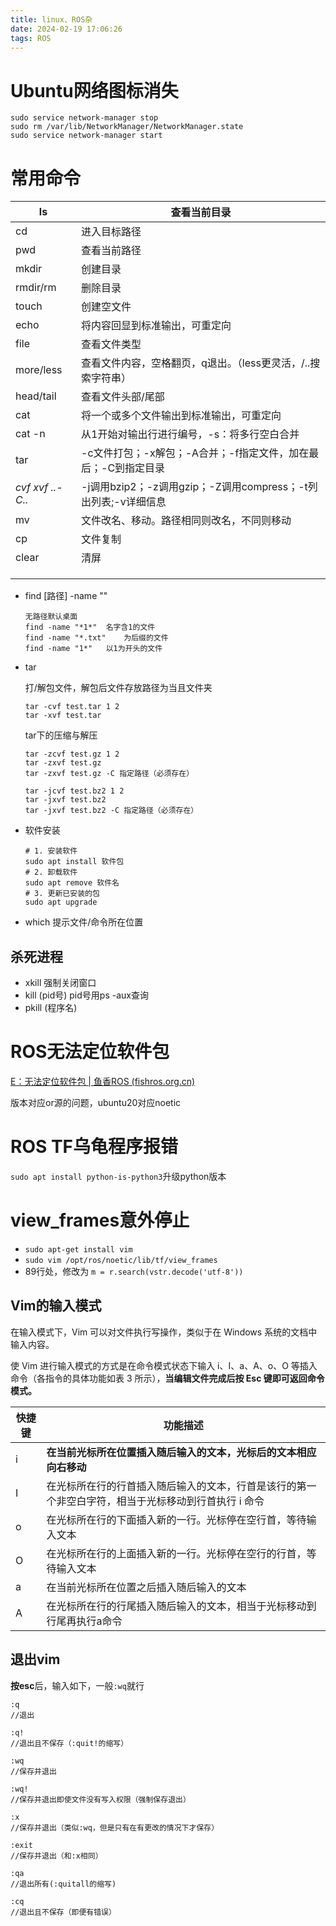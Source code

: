 ```yaml
---
title: linux、ROS杂
date: 2024-02-19 17:06:26
tags: ROS
---
```


# Ubuntu网络图标消失

```
sudo service network-manager stop
sudo rm /var/lib/NetworkManager/NetworkManager.state 
sudo service network-manager start
```

# 常用命令

| ls               | 查看当前目录                                                 |
| ---------------- | ------------------------------------------------------------ |
| cd               | 进入目标路径                                                 |
| pwd              | 查看当前路径                                                 |
| mkdir            | 创建目录                                                     |
| rmdir/rm         | 删除目录                                                     |
| touch            | 创建空文件                                                   |
| echo             | 将内容回显到标准输出，可重定向                               |
| file             | 查看文件类型                                                 |
| more/less        | 查看文件内容，空格翻页，q退出。（less更灵活，/..搜索字符串） |
| head/tail        | 查看文件头部/尾部                                            |
| cat              | 将一个或多个文件输出到标准输出，可重定向                     |
| cat -n           | 从1开始对输出行进行编号，-s：将多行空白合并                  |
| tar              | -c文件打包；-x解包；-A合并；-f指定文件，加在最后；-C到指定目录 |
| *cvf xvf ..-C..* | -j调用bzip2；-z调用gzip；-Z调用compress；-t列出列表;-v详细信息 |
| mv               | 文件改名、移动。路径相同则改名，不同则移动                   |
| cp               | 文件复制                                                     |
| clear            | 清屏                                                         |
|                  |                                                              |
|                  |                                                              |
|                  |                                                              |

* find [路径] -name ""

  ```
  无路径默认桌面
  find -name "*1*"	名字含1的文件
  find -name "*.txt"	为后缀的文件
  find -name "1*"	以1为开头的文件
  ```

* tar

  打/解包文件，解包后文件存放路径为当且文件夹

  ```
  tar -cvf test.tar 1 2
  tar -xvf test.tar
  ```

  tar下的压缩与解压

  ```
  tar -zcvf test.gz 1 2
  tar -zxvf test.gz
  tar -zxvf test.gz -C 指定路径（必须存在）
  
  tar -jcvf test.bz2 1 2
  tar -jxvf test.bz2
  tar -jxvf test.bz2 -C 指定路径（必须存在）
  ```

* 软件安装

  ```
  # 1. 安装软件
  sudo apt install 软件包
  # 2. 卸载软件
  sudo apt remove 软件名
  # 3. 更新已安装的包
  sudo apt upgrade
  ```

* which 提示文件/命令所在位置

## 杀死进程

* xkill	强制关闭窗口
* kill (pid号)     pid号用ps -aux查询
* pkill (程序名)

# ROS无法定位软件包

[E：无法定位软件包 | 鱼香ROS (fishros.org.cn)](https://fishros.org.cn/forum/topic/149/e-无法定位软件包/3)

版本对应or源的问题，ubuntu20对应noetic

# ROS TF乌龟程序报错

`sudo apt install python-is-python3`升级python版本

# **view_frames**意外停止

* `sudo apt-get install vim`
* `sudo vim /opt/ros/noetic/lib/tf/view_frames` 
* 89行处，修改为 `m = r.search(vstr.decode('utf-8'))` 

## Vim的输入模式

在输入模式下，Vim 可以对文件执行写操作，类似于在 Windows 系统的文档中输入内容。

使 Vim 进行输入模式的方式是在命令模式状态下输入 i、I、a、A、o、O 等插入命令（各指令的具体功能如表 3 所示），**当编辑文件完成后按 Esc 键即可返回命令模式。**

| 快捷键 | 功能描述                                                     |
| ------ | ------------------------------------------------------------ |
| i      | **在当前光标所在位置插入随后输入的文本，光标后的文本相应向右移动** |
| I      | 在光标所在行的行首插入随后输入的文本，行首是该行的第一个非空白字符，相当于光标移动到行首执行 i 命令 |
| o      | 在光标所在行的下面插入新的一行。光标停在空行首，等待输入文本 |
| O      | 在光标所在行的上面插入新的一行。光标停在空行的行首，等待输入文本 |
| a      | 在当前光标所在位置之后插入随后输入的文本                     |
| A      | 在光标所在行的行尾插入随后输入的文本，相当于光标移动到行尾再执行a命令 |

## 退出vim

**按esc**后，输入如下，一般`:wq`就行

```
:q  
//退出

:q! 
//退出且不保存（:quit!的缩写）

:wq
//保存并退出

:wq!
//保存并退出即使文件没有写入权限（强制保存退出）

:x
//保存并退出（类似:wq，但是只有在有更改的情况下才保存）

:exit
//保存并退出（和:x相同）

:qa
//退出所有(:quitall的缩写)

:cq
//退出且不保存（即便有错误）

```

